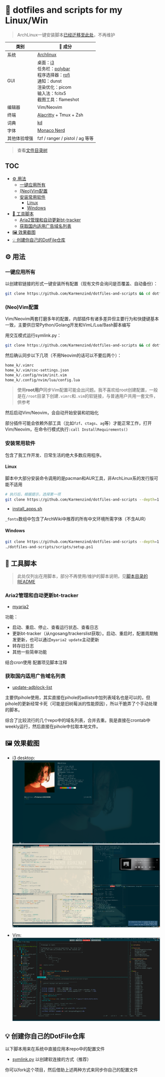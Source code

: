 # 🐝 dotfiles and scripts for my Linux/Win


> ArchLinux一键安装脚本[已经迁移至此处](https://github.com/Karmenzind/arch-installation-scripts)，不再维护

| 类别         | 🎨 成分                                                                                                                                                                                                                    |
|--------------|----------------------------------------------------------------------------------------------------------------------------------------------------------------------------------------------------------------------------|
| 系统         | [Archlinux](https://archlinux.org)                                                                                                                                                                                         |
| GUI          | 桌面：[i3](https://i3wm.org)<br>任务栏：[polybar](https://github.com/polybar/polybar)<br>程序选择器：[rofi](https://github.com/davatorium/rofi)<br>通知：dunst<br>渲染优化：picom<br>输入法：fcitx5<br>截图工具：flameshot |
| 编辑器       | Vim/Neovim                                                                                                                                                                                                                 |
| 终端         | [Alacritty](https://github.com/alacritty/alacritty) + Tmux + Zsh                                                                                                                                                           |
| 词典         | [kd](https://github.com/Karmenzind/kd)                                                                                                                                                                                     |
| 字体         | [Monaco Nerd](https://github.com/Karmenzind/monaco-nerd-fonts)                                                                                                                                                             |
| 其他体验增强 | fzf / ranger / pistol / ag 等等                                                                                                                                                                                            |


<!-- 1.  配置文件 -->
<!--     * i3wm、Tmux、ZSH和各种系统/开发工具 -->
<!--     * Vim/NeoVim两套打磨多年的配置，内部插件有诸多差异但主要行为和快捷键基本一致，主要供日常Python/Golang开发和VimL/Lua/Bash脚本语言编写 --> <!-- 2.  安装脚本 -->
<!--     *   ArchLinux软件批量安装 -->
<!--     *   软件编译/安装脚本，如Vim-YCM插件 -->
<!-- 3.  工具脚本，如Aria2管理等 -->

<!-- <table cellspacing="0" border="0"> -->
<!-- 	<colgroup width="100"></colgroup> -->
<!-- 	<!-1- <colgroup width="1025"></colgroup> -1-> -->
<!--     <tr> -->
<!--         <td rowspan=2 align="center" valign=middle>配置文件</td> -->
<!--         <td>i3wm、Tmux、ZSH和各种系统/开发工具</td> -->
<!--     </tr> -->
<!--     <tr> -->
<!--         <td>Vim/NeoVim两套打磨多年的配置，内部插件有诸多差异但主要行为和快捷键基本一致，主要供日常Python/Golang开发和VimL/Lua/Bash脚本编写</td> -->
<!--     </tr> -->
<!--     <tr> -->
<!--         <td rowspan=2 align="center" valign=middle>自用脚本</td> -->
<!--         <td>工具类：Aria2管理；拉取国内广告屏蔽列表；部分特殊软件自动更新等</td> -->
<!--     </tr> -->
<!--     <tr> -->
<!--         <td>配置类：一键应用本仓库配置；Arch软件批量安装脚本</td> -->
<!--     </tr> -->
<!-- </table> -->


> 查看[文件目录树](./TREE.md)

## TOC

<!-- vim-markdown-toc GFM -->

* [⚙️ 用法](#-用法)
    * [一键应用所有](#一键应用所有)
    * [(Neo)Vim配置](#neovim配置)
    * [安装常用软件](#安装常用软件)
        * [Linux](#linux)
        * [Windows](#windows)
* [🧰 工具脚本](#-工具脚本)
    * [Aria2管理和自动更新bt-tracker](#aria2管理和自动更新bt-tracker)
    * [获取国内适用广告域名列表](#获取国内适用广告域名列表)
* [🖼️ 效果截图](#-效果截图)
* [💡 创建你自己的DotFile仓库](#-创建你自己的dotfile仓库)

<!-- vim-markdown-toc -->




<!-- - 桌面环境： -->
<!--     - 桌面：[i3](https://i3wm.org) -->
<!--     - 任务栏：[polybar](https://github.com/polybar/polybar) -->
<!--     - 程序选择器：[rofi](https://github.com/davatorium/rofi) -->
<!--     - 通知：dunst -->
<!--     - 渲染优化：picom -->
<!--     - 输入法：fcitx5 -->
<!--     - 截图工具：flameshot -->
<!-- - 系统：[Archlinux](https://archlinux.org) -->
<!-- - 编辑器：Vim/Neovim -->
<!-- - 终端：[Alacritty](https://github.com/alacritty/alacritty) + Tmux + Zsh -->
<!-- - 词典：[kd](https://github.com/Karmenzind/kd) -->
<!-- - 字体：[Monaco Nerd](https://github.com/Karmenzind/monaco-nerd-fonts) -->
<!-- - 其他体验增强工具：fzf / ranger / pistol / ag 等等 -->



## ⚙️ 用法

### 一键应用所有

以创建软链接的形式一键安装所有配置（现有文件会询问是否覆盖、自动备份）：

```bash
git clone https://github.com/Karmenzind/dotfiles-and-scripts && cd dotfiles-and-scripts && python symlink.py
```

### (Neo)Vim配置

Vim/Neovim两套打磨多年的配置，内部插件有诸多差异但主要行为和快捷键基本一致，主要供日常Python/Golang开发和VimL/Lua/Bash脚本编写

用交互模式运行symlink.py：

```bash
git clone https://github.com/Karmenzind/dotfiles-and-scripts && cd dotfiles-and-scripts && python symlink.py -i
```

然后确认同步以下几项（不用Neovim的话可以不要后两个）：

```
home_k/.vimrc
home_k/.vim/coc-settings.json
home_k/.config/nvim/init.vim
home_k/.config/nvim/lua/config.lua
```

> 使用**root用户**同步Vim配置可能会出问题。我不喜欢给root创建配置，一般是在`/root`目录下创建`.vimrc`和`.vim`的软链接，与普通用户共用一套文件，供参考

然后启动Vim/Neovim，会自动开始安装和初始化

部分插件可能会依赖外部工具（比如`fzf`、`ctags`、`ag`等）才能正常工作，打开Vim/Neovim，在命令行模式执行`:call InstallRequirements()`

### 安装常用软件

包含了我工作开发、日常生活的绝大多数应用程序。

#### Linux

脚本中大部分安装命令调用的是pacman和AUR工具，非ArchLinux系的发行版可能不适用

```bash
# 执行后，根据提示，选择第一项
git clone https://github.com/Karmenzind/dotfiles-and-scripts --depth=1 && bash dotfiles-and-scripts/install.sh
```

- [install_apps.sh](./scripts/install_apps.sh)

`_fonts`数组中包含了ArchWiki中推荐的所有中文环境所需字体（不含AUR）

#### Windows

```bash
git clone https://github.com/Karmenzind/dotfiles-and-scripts --depth=1
./dotfiles-and-scripts/scripts/setup.ps1
```

<!-- ## ⚙️ 安装脚本部分 -->

<!-- ### Vim及插件安装 -->

<!-- Vim比较特殊，尤其是YCM经常安装失败，所以单独列出来 -->

<!-- 用脚本安装Vim和插件： -->
<!-- - [complete installation](./scripts/install_vim/main.sh) 直接按照我的Vim配置一键安装Vim和各种插件，无需其他配置 -->

<!-- 如果你已经安装了Vim，需要直接使用我的配置&插件，除了上面的脚本安装外，更简单的方法为直接执行[Usage](#usage)中提到的命令 -->


## 🧰 工具脚本

> 此处仅列出在用脚本，部分不再使用/维护的脚本说明，见[脚本目录的README](./local_bin)

### Aria2管理和自动更新bt-tracker

- [myaria2](./local_bin/myaria2)

功能：
- 启动、重启、停止、查看运行状态、查看日志
- 更新bt-tracker（从ngosang/trackerslist获取）。启动、重启时，配置周期触发更新，也可以通过`myaria2 update`主动更新
- 转存旧日志
- 其他一些简单功能

结合cron使用
配置项见脚本注释

### 获取国内适用广告域名列表

- [update-adblock-list](./scripts/tools/update-adblock-list.sh)

主要供pihole使用，其实直接在pihole的adlists中加列表域名也是可以的，但pihole的更新经常卡死（可能是旧树莓派的性能原因），所以干脆弄了个手动处理的脚本。

综合了比较流行的几个repo中的域名列表，合并去重。我是直接在crontab中weekly运行，然后直接在pihole中拉取本地文件。

## 🖼️ 效果截图

- i3 desktop:
    ![](https://raw.githubusercontent.com/Karmenzind/i/master/dotfiles-and-scripts/float.png)
    ![](https://raw.githubusercontent.com/Karmenzind/i/master/dotfiles-and-scripts/desktop.png)

- Vim:
    ![](https://raw.githubusercontent.com/Karmenzind/i/master/dotfiles-and-scripts/vim.png)

<!-- ![](https://raw.githubusercontent.com/Karmenzind/i/master/dotfiles-and-scripts/vim_goyo.png) -->


## 💡 创建你自己的DotFile仓库

以下脚本用来在系统中直接应用本repo中的配置文件

- [symlink.py](./symlink.py) 以创建软连接的方式（推荐）

你可以fork这个项目，然后借助上述两种方式来同步你自己的配置文件
